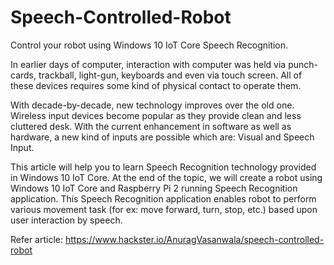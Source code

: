 # Speech-Controlled-Robot
Control your robot using Windows 10 IoT Core Speech Recognition.

In earlier days of computer, interaction with computer was held via punch-cards, trackball, light-gun, keyboards and even via touch screen. All of these devices requires some kind of physical contact to operate them.

With decade-by-decade, new technology improves over the old one. Wireless input devices become popular as they provide clean and less cluttered desk. With the current enhancement in software as well as hardware, a new kind of inputs are possible which are: Visual and Speech Input.

This article will help you to learn Speech Recognition technology provided in Windows 10 IoT Core. At the end of the topic, we will create a robot using Windows 10 IoT Core and Raspberry Pi 2 running Speech Recognition application. This Speech Recognition application enables robot to perform various movement task (for ex: move forward, turn, stop, etc.) based upon user interaction by speech.

Refer article: https://www.hackster.io/AnuragVasanwala/speech-controlled-robot
